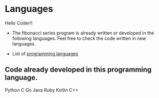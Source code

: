 # Languages

Hello Coder!!

- The fibonacci series program is already written or developed in the following languages. Feel free to check the code written in new languages.


- List of [programming languages](https://en.wikipedia.org/wiki/List_of_programming_languages)

## Code already developed in this programming language.

Python
C
Go
Java
Ruby
Kotlin
C++